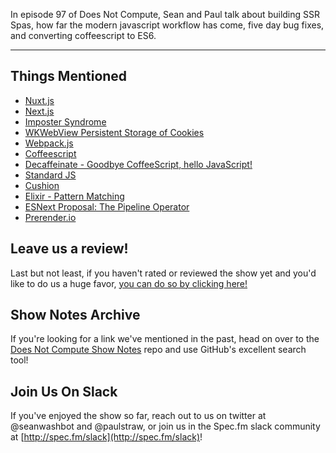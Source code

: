 In episode 97 of Does Not Compute, Sean and Paul talk about building SSR Spas, how far the modern javascript workflow has come, five day bug fixes, and converting coffeescript to ES6.

---

## Things Mentioned

* [Nuxt.js](https://nuxtjs.org/)
* [Next.js](https://github.com/zeit/next.js/)
* [Imposter Syndrome](https://en.wikipedia.org/wiki/Impostor_syndrome)
* [WKWebView Persistent Storage of Cookies](https://stackoverflow.com/questions/39772007/wkwebview-persistent-storage-of-cookies)
* [Webpack.js](https://webpack.js.org/)
* [Coffeescript](http://coffeescript.org/)
* [Decaffeinate - Goodbye CoffeeScript, hello JavaScript!](http://decaffeinate-project.org/)
* [Standard JS](https://standardjs.com/)
* [Cushion](https://cushionapp.com/)
* [Elixir - Pattern Matching](https://elixir-lang.org/getting-started/pattern-matching.html)
* [ESNext Proposal: The Pipeline Operator](https://github.com/tc39/proposal-pipeline-operator)
* [Prerender.io](https://prerender.io/)

## Leave us a review!

Last but not least, if you haven't rated or reviewed the show yet and you'd like to do us a huge favor, [you can do so by clicking here!](https://itunes.apple.com/us/podcast/does-not-compute/id1048731980?mt=2)

## Show Notes Archive

If you're looking for a link we've mentioned in the past, head on over to the [Does Not Compute Show Notes](https://github.com/seanwash/dnccast-show-notes) repo and use GitHub's excellent search tool!

## Join Us On Slack

If you've enjoyed the show so far, reach out to us on twitter at @seanwashbot and @paulstraw, or join us in the Spec.fm slack community at [http://spec.fm/slack](http://spec.fm/slack)!
